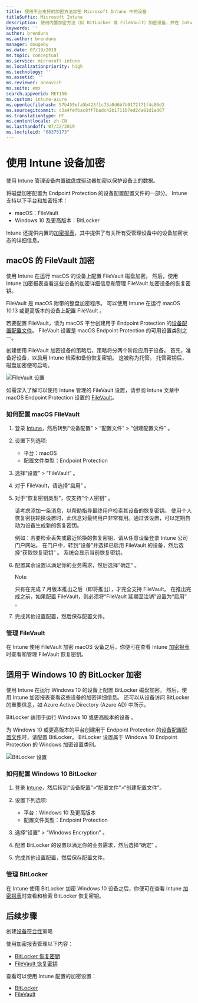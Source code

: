 ```yaml
---
title: 使用平台支持的加密方法加密 Microsoft Intune 中的设备
titleSuffix: Microsoft Intune
description: 使用内置加密方法（如 BitLocker 或 FileVault）加密设备，并在 Intune 门户中管理这些加密设备的恢复密钥。
keywords: ''
author: brenduns
ms.author: brenduns
manager: dougeby
ms.date: 07/19/2019
ms.topic: conceptual
ms.service: microsoft-intune
ms.localizationpriority: high
ms.technology: ''
ms.assetid: ''
ms.reviewer: annovich
ms.suite: ems
search.appverid: MET150
ms.custom: intune-azure
ms.openlocfilehash: 57b459efa5b423f1c73a0d6b7b9172f71f4c86d3
ms.sourcegitcommit: c3a4fefbac8ff7badc42b1711b7ed2da81d1ad67
ms.translationtype: HT
ms.contentlocale: zh-CN
ms.lasthandoff: 07/22/2019
ms.locfileid: "68375173"
---
```

# <a name="use-device-encryption-with-intune"></a>使用 Intune 设备加密  

使用 Intune 管理设备内置磁盘或驱动器加密以保护设备上的数据。  

将磁盘加密配置为 Endpoint Protection 的设备配置配置文件的一部分。 Intune 支持以下平台和加密技术：  
- macOS：FileVault   
- Windows 10 及更高版本：BitLocker  

Intune 还提供内置的[加密报表](encryption-monitor.md)，其中提供了有关所有受管理设备中的设备加密状态的详细信息。  

## <a name="filevault-encryption-for-macos"></a>macOS 的 FileVault 加密  

使用 Intune 在运行 macOS 的设备上配置 FileVault 磁盘加密。 然后，使用 Intune 加密报表查看这些设备的加密详细信息和管理 FileVault 加密设备的恢复密钥。  

FileVault 是 macOS 附带的整盘加密程序。 可以使用 Intune 在运行 macOS 10.13 或更高版本的设备上配置 FileVault  。  

若要配置 FileVault，请为 macOS 平台创建用于 Endpoint Protection 的[设备配置配置文件](device-profile-create.md)。 FileVault 设置是 macOS Endpoint Protection 的可用设置类别之一。  

创建使用 FileVault 加密设备的策略后，策略将分两个阶段应用于设备。 首先，准备好设备，以启用 Intune 检索和备份恢复密钥。 这被称为托管。 托管密钥后，磁盘加密便可启动。

![FileVault 设置](./media/encrypt-devices/filevault-settings.png)

如需深入了解可以使用 Intune 管理的 FileVault 设置，请参阅 Intune 文章中 macOS Endpoint Protection 设置的 [FileVault](endpoint-protection-macos.md#filevault)。  

### <a name="how-to-configure-macos-filevault"></a>如何配置 macOS FileVault 

1. 登录 [Intune](https://go.microsoft.com/fwlink/?linkid=2090973)，然后转到“设备配置” > “配置文件” > “创建配置文件”    。  

2. 设置下列选项:  

   - 平台：macOS  
   - 配置文件类型：Endpoint Protection  

3. 选择“设置” > “FileVault”   。  

4. 对于 FileVault，请选择“启用”   。  

5. 对于“恢复密钥类型”，仅支持“个人密钥”   。  

   请考虑添加一条消息，以帮助指导最终用户检索其设备的恢复密钥。 使用个人恢复密钥轮换设置时，此信息对最终用户非常有用。通过该设置，可以定期自动为设备生成新的恢复密钥。  

   例如：若要检索丢失或最近轮换的恢复密钥，请从任意设备登录 Intune 公司门户网站。 在门户中，转到“设备”并选择已启用 FileVault 的设备，然后选择“获取恢复密钥”   。 系统会显示当前恢复密钥。  

6. 配置其余设置以满足你的业务需求，然后选择“确定”  。  

   > [!NOTE]
   > 只有在完成 7 月版本推出之后（即将推出），才完全支持 FileVault。 在推出完成之前，如果配置 FileVault，则必须将“FileVault 延期至注销”设置为“启用”   。  

7. 完成其他设置配置，然后保存配置文件。  

### <a name="manage-filevault"></a>管理 FileVault  

在 Intune 使用 FileVault 加密 macOS 设备之后，你便可在查看 Intune [加密报表](encryption-monitor.md)时查看和管理 FileVault 恢复密钥。  

## <a name="bitlocker-encryption-for-windows-10"></a>适用于 Windows 10 的 BitLocker 加密  

使用 Intune 在运行 Windows 10 的设备上配置 BitLocker 磁盘加密。 然后，使用 Intune 加密报表查看这些设备的加密详细信息。 还可以从设备访问 BitLocker 的重要信息，如 Azure Active Directory (Azure AD) 中所示。  

BitLocker 适用于运行 Windows 10 或更高版本的设备  。  

为 Windows 10 或更高版本的平台创建用于 Endpoint Protection 的[设备配置配置文件](device-profile-create.md)时，请配置 BitLocker。 BitLocker 设置属于 Windows 10 Endpoint Protection 的 Windows 加密设置类别。    

![BitLocker 设置](./media/encrypt-devices/bitlocker-settings.png) 

### <a name="how-to-configure-windows-10-bitlocker"></a>如何配置 Windows 10 BitLocker  

1. 登录 [Intune](https://go.microsoft.com/fwlink/?linkid=2090973)，然后转到“设备配置”>“配置文件”>“创建配置文件”。  

2. 设置下列选项:  
   - 平台：Windows 10 及更高版本  
   - 配置文件类型：Endpoint Protection  

3. 选择“设置” > “Windows Encryption”   。

4. 配置 BitLocker 的设置以满足你的业务需求，然后选择“确定”  。  

5. 完成其他设置配置，然后保存配置文件。  

### <a name="manage-bitlocker"></a>管理 BitLocker  

在 Intune 使用 BitLocker 加密 Windows 10 设备之后，你便可在查看 Intune [加密报表](encryption-monitor.md)时查看和检索 BitLocker 恢复密钥。  

## <a name="next-steps"></a>后续步骤  

创建[设备符合性](compliance-policy-create-windows.md)策略  

使用加密报表管理以下内容：  
- [BitLocker 恢复密钥](encryption-monitor.md#bitlocker-recovery-keys)
- [FileVault 恢复密钥](encryption-monitor.md#filevault-recovery-keys)

查看可以使用 Intune 配置的加密设置：  
- [BitLocker](endpoint-protection-windows-10.md#windows-encryption)  
- [FileVault](endpoint-protection-macos.md#filevault)  
 
 
